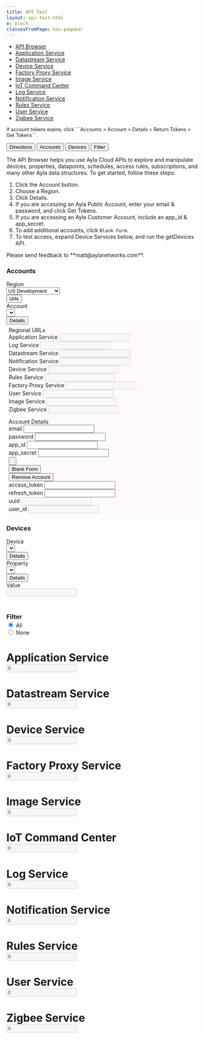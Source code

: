 ```yaml
---
title: API Test
layout: api-test.html
e: block
classesFromPage: has-pagebar
---
```


<aside id="pagebar" class="d-xl-block collapse">
  <ul>
    <li><a href="#core-title">API Browser</a></li>
    <li><a href="#application-service-header">Application Service</a></li>
    <li><a href="#datastream-service-header">Datastream Service</a></li>
    <li><a href="#device-service-header">Device Service</a></li>
    <li><a href="#factory-proxy-service-header">Factory Proxy Service</a></li>
    <li><a href="#image-service-header">Image Service</a></li>
    <li><a href="#iot-command-center-service-header">IoT Command Center</a></li>
    <li><a href="#log-service-header">Log Service</a></li>
    <li><a href="#notification-service-header">Notification Service</a></li>
    <li><a href="#rules-service-header">Rules Service</a></li>
    <li><a href="#user-service-header">User Service</a></li>
    <li><a href="#zigbee-service-header">Zigbee Service</a></li>
  </ul>
</aside>
<p style="font-size:90%;">If account tokens expire, click ```Accounts > Account > Details > Return Tokens > Get Tokens```.</p>
<div class="btn-group control-btns">
  <button id="directions-button" type="button" class="btn btn-sm btn-outline-info" data-toggle="button" aria-pressed="false" autocomplete="off">Directions</button>
  <button id="accounts-button" type="button" class="btn btn-sm btn-outline-info" data-toggle="button" aria-pressed="false" autocomplete="off">Accounts</button>
  <button id="devices-button" type="button" class="btn btn-sm btn-outline-info" data-toggle="button" aria-pressed="false" autocomplete="off">Devices</button>
  <button id="filter-button" type="button" class="btn btn-sm btn-outline-info" data-toggle="button" aria-pressed="false" autocomplete="off">Filter</button>
</div>
<div id="directions-section">
  <p>The API Browser helps you use Ayla Cloud APIs to explore and manipulate devices, properties, datapoints, schedules, access rules, subscriptions, and many other Ayla data structures. To get started, follow these steps:</p>
  <ol>
    <li>Click the Account button.</li>
    <li>Choose a Region.</li>
    <li>Click Details.</li>
    <li>If you are accessing an Ayla Public Account, enter your email & password, and click Get Tokens.</li>
    <li>If you are accessing an Ayla Customer Account, include an app_id & app_secret.</li>
    <li>To add additional accounts, click <code>Blank Form</code>.</li>
    <li>To test access, expand Device Services below, and run the getDevices API.</li>
  </ol>
  <p>Please send feedback to **matt&#64;aylanetworks.com**.</p>
</div>
<div id="accounts-section">
  <div class="panel">
    <h3>Accounts</h3>
    <div class="form-row">
      <div class="col-12 col-sm-6">
        <div class="form-row">
          <div class="col-12">
            <label>Region</label>
          </div>
        </div>
        <div class="form-row">
          <div class="col mb-2">
            <select class="form-control form-control-sm ayla-regions">
              <option value="cndev">China Development</option>
              <option value="cnfield">China Field</option>
              <option value="eufield">EU Field</option>
              <option value="usdev" selected>US Development</option>
              <option value="usfield">US Field</option>
            </select>
          </div>
          <div class="col-auto">
            <button type="button" class="btn btn-sm btn-info btn-block" data-toggle="collapse" data-target="#ayla-region-urls" aria-expanded="false">Urls</button>
          </div>
        </div>
      </div>
      <div class="col-12 col-sm-6">
        <div class="form-row">
          <div class="col-12">
            <label>Account</label>
          </div>
        </div>
        <div class="form-row">
          <div class="col mb-2">
            <select class="form-control form-control-sm ayla-accounts"></select>
          </div>
          <div class="col-auto">
            <button type="button" class="btn btn-sm btn-info btn-block" data-toggle="collapse" data-target="#ayla-account-details" aria-expanded="false">Details</button>
          </div>
        </div>
      </div>
    </div>
    <div id="ayla-region-urls" class="collapse" style="padding: 6px; background: snow;">
      <div class="title">Regional URLs</div>
      <div class="form-row">
        <div class="col-12 col-md-6 mb-2">
          <label>Application Service</label>
          <input id="application-service-url" type="text" class="form-control form-control-sm" disabled>
        </div>
        <div class="col-12 col-md-6 mb-2">
          <label>Log Service</label>
          <input id="log-service-url" type="text" class="form-control form-control-sm" disabled>
        </div>
      </div>
      <div class="form-row">
        <div class="col-12 col-md-6 mb-2">
          <label>Datastream Service</label>
          <input id="datastream-service-url" type="text" class="form-control form-control-sm" disabled>
        </div>
        <div class="col-12 col-md-6 mb-2">
          <label>Notification Service</label>
          <input id="notification-service-url" type="text" class="form-control form-control-sm" disabled>
        </div>
      </div>
      <div class="form-row">
        <div class="col-12 col-md-6 mb-2">
          <label>Device Service</label>
          <input id="device-service-url" type="text" class="form-control form-control-sm" disabled>
        </div>
        <div class="col-12 col-md-6 mb-2">
          <label>Rules Service</label>
          <input id="rules-service-url" type="text" class="form-control form-control-sm" disabled>
        </div>
      </div>
      <div class="form-row">
        <div class="col-12 col-md-6 mb-2">
          <label>Factory Proxy Service</label>
          <input id="factory-proxy-service-url" type="text" class="form-control form-control-sm" disabled>
        </div>
        <div class="col-12 col-md-6 mb-2">
          <label>User Service</label>
          <input id="user-service-url" type="text" class="form-control form-control-sm" disabled>
        </div>
      </div>
      <div class="form-row">
        <div class="col-12 col-md-6 mb-2">
          <label>Image Service</label>
          <input id="image-service-url" type="text" class="form-control form-control-sm" disabled>
        </div>
        <div class="col-12 col-md-6 mb-2">
          <label>Zigbee Service</label>
          <input id="zigbee-service-url" type="text" class="form-control form-control-sm" disabled>
        </div>
      </div>
    </div>
    <div id="ayla-account-details" class="collapse" style="padding: 6px; background: snow;">
      <div class="title">Account Details</div>
      <div class="form-row">
        <div class="col-12 col-md-6 col-lg-3 mb-2">
          <label>email</label>
          <input id="ayla-account-email" type="text" class="form-control form-control-sm">
        </div>
        <div class="col-12 col-md-6 col-lg-3 mb-2">
          <label>password</label>
          <input id="ayla-account-password" type="password" class="form-control form-control-sm" autocomplete='new-password'>
        </div>
        <div class="col-12 col-md-6 col-lg-3 mb-2">
          <label>app_id</label>
          <input id="ayla-account-app-id" type="text" class="form-control form-control-sm">
        </div>
        <div class="col-12 col-md-6 col-lg-3 mb-2">
          <label>app_secret</label>
          <input id="ayla-account-app-secret" type="text" class="form-control form-control-sm">
        </div>
      </div>
      <div class="form-row">
        <div class="col-12 col-md-6 col-lg-3 mt-2 mb-2">
          <button id="ayla-account-tokens-btn" type="button" class="btn btn-sm btn-block">&nbsp;</button>
        </div>
        <div class="col-12 col-md-6 col-lg-3 mt-2 mb-2">
          <button id="ayla-add-account-btn" type="button" class="btn btn-sm btn-primary btn-block">Blank Form</button>
        </div>
        <div class="col-12 col-md-6 col-lg-3 mt-2 mb-2">
          <button id="ayla-remove-account-btn" type="button" class="btn btn-sm btn-danger btn-block">Remove Account</button>
        </div>
      </div>
      <div class="form-row">
        <div class="col-12 col-lg-3 mb-2">
          <label>access_token</label>
          <input id="ayla-account-access-token" type="text" class="form-control form-control-sm">
        </div>
        <div class="col-12 col-lg-3 mb-2">
          <label>refresh_token</label>
          <input id="ayla-account-refresh-token" type="text" class="form-control form-control-sm">
        </div>
        <div class="col-12 col-lg-3 mb-2">
          <label>uuid</label>
          <input id="ayla-account-uuid" type="text" class="form-control form-control-sm" disabled>
        </div>
        <div class="col-12 col-lg-3 mb-2">
          <label>user_id</label>
          <input id="ayla-account-user-id" type="text" class="form-control form-control-sm" disabled>
        </div>
      </div>
    </div>
  </div>
</div>
<div id="devices-section">
  <div class="panel">
    <h3>Devices</h3>
    <div class="form-row">
      <div class="col-12 col-md-4">
        <div class="form-row">
          <div class="col-12">
            <label>Device</label>
          </div>
        </div>
        <div class="form-row">
          <div class="col mb-2">
            <select id="dt-device-selector" class="form-control form-control-sm"></select>
          </div>
          <div class="col-auto">
            <button type="button" class="btn btn-sm btn-info btn-block" data-toggle="collapse" data-target="#dt-device-details" aria-expanded="false">Details</button>
          </div>
        </div>
      </div>
      <div class="col-12 col-md-4">
        <div class="form-row">
          <div class="col-12">
            <label>Property</label>
          </div>
        </div>
        <div class="form-row">
          <div class="col mb-2">
            <select id="dt-property-selector" class="form-control form-control-sm"></select>
          </div>
          <div class="col-auto">
            <button type="button" class="btn btn-sm btn-info btn-block" data-toggle="collapse" data-target="#dt-property-details" aria-expanded="false">Details</button>
          </div>
        </div>
      </div>
      <div class="col-12 col-sm-4 mb-2">
        <label>Value</label>
        <div class="row no-gutters">
          <div class="col">
            <div id="dt-value-wrapper"><input type="text" class="form-control form-control-sm" disabled></div>
          </div>
          <div class="col-auto ml-2" id="dt-value-button-wrapper" style="display:none;">
            <button id="dt-save-value-btn" type="button" class="btn btn-info btn-sm">Save</button>
          </div>
        </div>
      </div>
    </div>
    <pre id="dt-device-details" class="collapse"></pre>
    <pre id="dt-property-details" class="collapse"></pre>
  </div>
</div>
<div id="filter-section">
  <div class="panel">
    <div class="form-row mb-2">
      <div class="col-auto">
         <h3 style="margin:0 !important;line-height:1.4;">Filter</h3>
      </div>
      <div class="col">
        <div class="form-check form-check-inline">
          <input class="form-check-input" type="radio" name="inlinetags" value="all" checked>
          <label class="form-check-label">All</label>
        </div>
        <div class="form-check form-check-inline">
          <input class="form-check-input" type="radio" name="inlinetags" value="none">
          <label class="form-check-label">None</label>
        </div>
      </div>
    </div>
    <div class="form-row tag-row">
      <div class="col-4"></div>
      <div class="col-4"></div>
      <div class="col-4"></div>
    </div>
  </div>
</div>
<!--
<h1 id="api-documentation-service-header" class="api-service">
  <div class="api-service">
    <div class="row">
      <div class="col-sm" data-toggle="collapse" href="#adms-service-content"><div class="name">ADMS</div></div>
      <div class="col-auto count"><input type="text" class="count" value=0 disabled></div>
    </div>
  </div>
</h1>
<div class="collapse" id="adms-service-content"></div>
-->
<h1 id="application-service-header" class="api-service">
  <div class="api-service">
    <div class="row">
      <div class="col" data-toggle="collapse" href="#application-service-content"><div class="name">Application Service</div></div>
      <div class="col-auto count"><input type="text" class="count" value=0 disabled></div>
    </div>
  </div>
</h1>
<div class="collapse" id="application-service-content"></div>
<h1 id="datastream-service-header" class="api-service">
  <div class="api-service">
    <div class="row">
      <div class="col" data-toggle="collapse" href="#datastream-service-content"><div class="name">Datastream Service</div></div>
      <div class="col-auto count"><input type="text" class="count" value=0 disabled></div>
    </div>
  </div>
</h1>
<div class="collapse" id="datastream-service-content"></div>
<h1 id="device-service-header" class="api-service">
  <div class="api-service">
    <div class="row">
      <div class="col" data-toggle="collapse" href="#device-service-content"><div class="name">Device Service</div></div>
      <div class="col-auto count"><input type="text" class="count" value=0 disabled></div>
    </div>
  </div>
</h1>
<div class="collapse" id="device-service-content"></div>
<h1 id="factory-proxy-service-header" class="api-service">
  <div class="api-service">
    <div class="row">
      <div class="col" data-toggle="collapse" href="#factory-proxy-service-content"><div class="name">Factory Proxy Service</div></div>
      <div class="col-auto count"><input type="text" class="count" value=0 disabled></div>
    </div>
  </div>
</h1>
<div class="collapse" id="factory-proxy-service-content"></div>
<h1 id="image-service-header" class="api-service">
  <div class="api-service">
    <div class="row">
      <div class="col" data-toggle="collapse" href="#image-service-content"><div class="name">Image Service</div></div>
      <div class="col-auto count"><input type="text" class="count" value=0 disabled></div>
    </div>
  </div>
</h1>
<div class="collapse" id="image-service-content"></div>
<h1 id="iot-command-center-service-header" class="api-service">
  <div class="api-service">
    <div class="row">
      <div class="col" data-toggle="collapse" href="#iot-command-center-service-content"><div class="name">IoT Command Center</div></div>
      <div class="col-auto count"><input type="text" class="count" value=0 disabled></div>
    </div>
  </div>
</h1>
<div class="collapse" id="iot-command-center-service-content"></div>
<h1 id="log-service-header" class="api-service">
  <div class="api-service">
    <div class="row">
      <div class="col" data-toggle="collapse" href="#log-service-content"><div class="name">Log Service</div></div>
      <div class="col-auto count"><input type="text" class="count" value=0 disabled></div>
    </div>
  </div>
</h1>
<div class="collapse" id="log-service-content"></div>
<h1 id="notification-service-header" class="api-service">
  <div class="api-service">
    <div class="row">
      <div class="col" data-toggle="collapse" href="#notification-service-content"><div class="name">Notification Service</div></div>
      <div class="col-auto count"><input type="text" class="count" value=0 disabled></div>
    </div>
  </div>
</h1>
<div class="collapse" id="notification-service-content"></div>
<h1 id="rules-service-header" class="api-service">
  <div class="api-service">
    <div class="row">
      <div class="col" data-toggle="collapse" href="#rules-service-content"><div class="name">Rules Service</div></div>
      <div class="col-auto count"><input type="text" class="count" value=0 disabled></div>
    </div>
  </div>
</h1>
<div class="collapse" id="rules-service-content"></div>
<h1 id="user-service-header" class="api-service">
  <div class="api-service">
    <div class="row">
      <div class="col" data-toggle="collapse" href="#user-service-content"><div class="name">User Service</div></div>
      <div class="col-auto count"><input type="text" class="count" value=0 disabled></div>
    </div>
  </div>
</h1>
<div class="collapse" id="user-service-content"></div>
<h1 id="zigbee-service-header" class="api-service">
  <div class="api-service">
    <div class="row">
      <div class="col" data-toggle="collapse" href="#zigbee-service-content"><div class="name">Zigbee Service</div></div>
      <div class="col-auto count"><input type="text" class="count" value=0 disabled></div>
    </div>
  </div>
</h1>
<div class="collapse" id="zigbee-service-content"></div>
